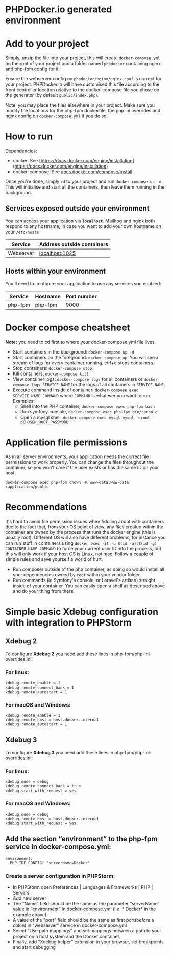 PHPDocker.io generated environment
==================================

# Add to your project #

Simply, unzip the file into your project, this will create `docker-compose.yml` on the root of your project and a folder
named `phpdocker` containing nginx and php-fpm config for it.

Ensure the webserver config on `phpdocker/nginx/nginx.conf` is correct for your project. PHPDocker.io will have
customised this file according to the front controller location relative to the docker-compose file you chose on the
generator (by default `public/index.php`).

Note: you may place the files elsewhere in your project. Make sure you modify the locations for the php-fpm dockerfile,
the php.ini overrides and nginx config on `docker-compose.yml` if you do so.

# How to run #

Dependencies:

* docker. See [https://docs.docker.com/engine/installation](https://docs.docker.com/engine/installation)
* docker-compose. See [docs.docker.com/compose/install](https://docs.docker.com/compose/install/)

Once you're done, simply `cd` to your project and run `docker-compose up -d`. This will initialise and start all the
containers, then leave them running in the background.

## Services exposed outside your environment ##

You can access your application via **`localhost`**. Mailhog and nginx both respond to any hostname, in case you want to
add your own hostname on your `/etc/hosts`

Service|Address outside containers
-------|--------------------------
Webserver|[localhost:1025](http://localhost:1025)

## Hosts within your environment ##

You'll need to configure your application to use any services you enabled:

Service|Hostname|Port number
------|---------|-----------
php-fpm|php-fpm|9000

# Docker compose cheatsheet #

**Note:** you need to cd first to where your docker-compose.yml file lives.

* Start containers in the background: `docker-compose up -d`
* Start containers on the foreground: `docker-compose up`. You will see a stream of logs for every container running.
  ctrl+c stops containers.
* Stop containers: `docker-compose stop`
* Kill containers: `docker-compose kill`
* View container logs: `docker-compose logs` for all containers or `docker-compose logs SERVICE_NAME` for the logs of
  all containers in `SERVICE_NAME`.
* Execute command inside of container: `docker-compose exec SERVICE_NAME COMMAND` where `COMMAND` is whatever you want
  to run. Examples:
    * Shell into the PHP container, `docker-compose exec php-fpm bash`
    * Run symfony console, `docker-compose exec php-fpm bin/console`
    * Open a mysql shell, `docker-compose exec mysql mysql -uroot -pCHOSEN_ROOT_PASSWORD`

# Application file permissions #

As in all server environments, your application needs the correct file permissions to work properly. You can change the
files throughout the container, so you won't care if the user exists or has the same ID on your host.

`docker-compose exec php-fpm chown -R www-data:www-data /application/public`

# Recommendations #

It's hard to avoid file permission issues when fiddling about with containers due to the fact that, from your OS point
of view, any files created within the container are owned by the process that runs the docker engine (this is usually
root). Different OS will also have different problems, for instance you can run stuff in containers
using `docker exec -it -u $(id -u):$(id -g) CONTAINER_NAME COMMAND` to force your current user ID into the process, but
this will only work if your host OS is Linux, not mac. Follow a couple of simple rules and save yourself a world of
hurt.

* Run composer outside of the php container, as doing so would install all your dependencies owned by `root` within your
  vendor folder.
* Run commands (ie Symfony's console, or Laravel's artisan) straight inside of your container. You can easily open a
  shell as described above and do your thing from there.

# Simple basic Xdebug configuration with integration to PHPStorm

## Xdebug 2

To configure **Xdebug 2** you need add these lines in php-fpm/php-ini-overrides.ini:

### For linux:

```
xdebug.remote_enable = 1
xdebug.remote_connect_back = 1
xdebug.remote_autostart = 1
```

### For macOS and Windows:

```
xdebug.remote_enable = 1
xdebug.remote_host = host.docker.internal
xdebug.remote_autostart = 1
```

## Xdebug 3

To configure **Xdebug 3** you need add these lines in php-fpm/php-ini-overrides.ini:

### For linux:

```
xdebug.mode = debug
xdebug.remote_connect_back = true
xdebug.start_with_request = yes
```

### For macOS and Windows:

```
xdebug.mode = debug
xdebug.remote_host = host.docker.internal
xdebug.start_with_request = yes
```

## Add the section “environment” to the php-fpm service in docker-compose.yml:

```
environment:
  PHP_IDE_CONFIG: "serverName=Docker"
```

### Create a server configuration in PHPStorm:

* In PHPStorm open Preferences | Languages & Frameworks | PHP | Servers
* Add new server
* The “Name” field should be the same as the parameter “serverName” value in “environment” in docker-compose.yml (i.e. *
  Docker* in the example above)
* A value of the "port" field should be the same as first port(before a colon) in "webserver" service in
  docker-compose.yml
* Select "Use path mappings" and set mappings between a path to your project on a host system and the Docker container.
* Finally, add “Xdebug helper” extension in your browser, set breakpoints and start debugging




